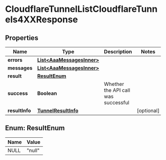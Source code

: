 

# CloudflareTunnelListCloudflareTunnels4XXResponse


## Properties

| Name | Type | Description | Notes |
|------------ | ------------- | ------------- | -------------|
|**errors** | [**List&lt;AaaMessagesInner&gt;**](AaaMessagesInner.md) |  |  |
|**messages** | [**List&lt;AaaMessagesInner&gt;**](AaaMessagesInner.md) |  |  |
|**result** | [**ResultEnum**](#ResultEnum) |  |  |
|**success** | **Boolean** | Whether the API call was successful |  |
|**resultInfo** | [**TunnelResultInfo**](TunnelResultInfo.md) |  |  [optional] |



## Enum: ResultEnum

| Name | Value |
|---- | -----|
| NULL | &quot;null&quot; |



